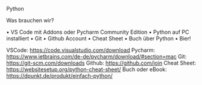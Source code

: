 Python

Was brauchen wir?

• VS Code mit Addons oder Pycharm Community Edition
• Python auf PC installiert
• Git
• Github Account
• Cheat Sheet
• Buch über Python
• Bier!

VSCode: https://code.visualstudio.com/download
Pycharm: https://www.jetbrains.com/de-de/pycharm/download/#section=mac Git: https://git-scm.com/downloads
Github: https://github.com/join
Cheat Sheet: https://websitesetup.org/python-cheat-sheet/
Buch oder eBook: https://dpunkt.de/produkt/einfach-python/
